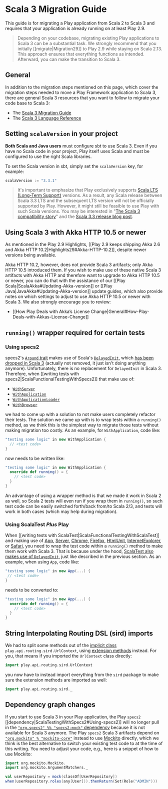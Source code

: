 <!--- Copyright (C) from 2022 The Play Framework Contributors <https://github.com/playframework>, 2011-2021 Lightbend Inc. <https://www.lightbend.com> -->

# Scala 3 Migration Guide

This guide is for migrating a Play application from Scala 2 to Scala 3 and requires that your application is already running on at least Play 2.9.

> Depending on your codebase, migrating existing Play applications to Scala 3 can be a substantial task. We strongly recommend that you initially [[migrate|Migration29]] to Play 2.9 while staying on Scala 2.13. This approach ensures that everything functions as intended. Afterward, you can make the transition to Scala 3.

## General

In addition to the migration steps mentioned on this page, which cover the migration steps needed to move a Play Framework application to Scala 3, there are general Scala 3 resources that you want to follow to migrate your code base to Scala 3:

- The [Scala 3 Migration Guide](https://docs.scala-lang.org/scala3/guides/migration/compatibility-intro.html)
- The [Scala 3 Language Reference](https://docs.scala-lang.org/scala3/reference/)

## Setting `scalaVersion` in your project

**Both Scala and Java users** must configure sbt to use Scala 3. Even if you have no Scala code in your project, Play itself uses Scala and must be configured to use the right Scala libraries.

To set the Scala version in sbt, simply set the `scalaVersion` key, for example:

```scala
scalaVersion := "3.3.1"
```

> It's important to emphasize that Play exclusively supports [Scala LTS (Long-Term Support)](https://www.scala-lang.org/blog/2022/08/17/long-term-compatibility-plans.html) versions. As a result, any Scala release between Scala 3.3 LTS and the subsequent LTS version will not be officially supported by Play. However, it might still be feasible to use Play with such Scala versions. You may be interested in "[The Scala 3 compatibility story](https://virtuslab.com/blog/the-scala-3-compatibility-story/)" and the [Scala 3.3 release blog post](https://scala-lang.org/blog/2023/05/30/scala-3.3.0-released.html).

## Using Scala 3 with Akka HTTP 10.5 or newer

As mentioned in the Play 2.9 Highlights, [[Play 2.9 keeps shipping Akka 2.6 and Akka HTTP 10.2|Highlights29#Akka-HTTP-10.2]], despite newer versions being available.

Akka HTTP 10.2, however, does not provide Scala 3 artifacts; only Akka HTTP 10.5 introduced them. If you wish to make use of these native Scala 3 artifacts with Akka HTTP and therefore want to upgrade to Akka HTTP 10.5 or newer, you can do that with the assistance of our [[Play Scala|ScalaAkka#Updating-Akka-version]] or [[Play Java|JavaAkka#Updating-Akka-version]] update guides, which also provide notes on which settings to adjust to use Akka HTTP 10.5 or newer with Scala 3. We also strongly encourage you to review:

- [[How Play Deals with Akka’s License Change|General#How-Play-Deals-with-Akkas-License-Change]]

## `running()` wrapper required for certain tests

### Using specs2

specs2's [`Around` trait](https://github.com/etorreborre/specs2/blob/SPECS2-4.20.2/core/shared/src/main/scala/org/specs2/mutable/Around.scala) makes use of Scala's [`DelayedInit`](https://www.scala-lang.org/api/current/scala/DelayedInit.html), which [has been dropped in Scala 3](https://docs.scala-lang.org/scala3/reference/dropped-features/delayed-init.html) (actually not removed, it just isn't doing anything anymore). Unfortunately, there is no replacement for `DelayedInit` in Scala 3. Therefore, when [[writing tests with specs2|ScalaFunctionalTestingWithSpecs2]] that make use of:

- [`WithServer`](api/scala/play/api/test/WithServer.html)
- [`WithApplication`](api/scala/play/api/test/WithApplication.html)
- [`WithApplicationLoader`](api/scala/play/api/test/WithApplicationLoader.html)
- [`WithBrowser`](api/scala/play/api/test/WithBrowser.html)

we had to come up with a solution to not make users completely refactor their tests. The solution we came up with is to wrap tests within a `running()` method, as we think this is the simplest way to migrate those tests without making migration too costly. As an example, for `WithApplication`, code like:

```scala
"testing some logic" in new WithApplication {
  // <test code>
}
```

now needs to be written like:

```scala
"testing some logic" in new WithApplication {
  override def running() = {
    // <test code>
  }
}
```

An advantage of using a wrapper method is that we made it work in Scala 2 as well, so Scala 2 tests will even run if you wrap them in `running()`, so such test code can be easily switched forth/back from/to Scala 2/3, and tests will work in both cases (which may help during migration).

### Using ScalaTest _Plus_ Play

When [[writing tests with ScalaTest|ScalaFunctionalTestingWithScalaTest]] and making use of [App](https://www.playframework.com/documentation/latest/api/scala/org/scalatestplus/play/MixedFixtures$App.html), [Server](https://www.playframework.com/documentation/latest/api/scala/org/scalatestplus/play/MixedFixtures$Server.html), [Chrome](https://www.playframework.com/documentation/latest/api/scala/org/scalatestplus/play/MixedFixtures$Chrome.html), [Firefox](https://www.playframework.com/documentation/latest/api/scala/org/scalatestplus/play/MixedFixtures$Firefox.html), [HtmlUnit](https://www.playframework.com/documentation/latest/api/scala/org/scalatestplus/play/MixedFixtures$HtmlUnit.html), [InternetExplorer](https://www.playframework.com/documentation/latest/api/scala/org/scalatestplus/play/MixedFixtures$InternetExplorer.html), or [Safari](https://www.playframework.com/documentation/latest/api/scala/org/scalatestplus/play/MixedFixtures$Safari.html), you need to wrap the test code within a `running()` method to make them work with Scala 3. That is because under the hood, [ScalaTest also makes use of `DelayedInit`](https://github.com/scalatest/scalatest/pull/2228), just like described in the previous section. As an example, when using `App`, code like:

```scala
"testing some logic" in new App(...) {
 // <test code>
}
```

needs to be converted to:

```scala
"testing some logic" in new App(...) {
  override def running() = {
    // <test code>
  }
}
```

## String Interpolating Routing DSL (sird) imports

We had to split some methods out of the [implicit class](https://docs.scala-lang.org/overviews/core/implicit-classes.html) `play.api.routing.sird.UrlContext`, using [extension methods](https://docs.scala-lang.org/scala3/book/ca-extension-methods.html) instead.
For you, that means if you imported the `UrlContext` class directly:

```scala
import play.api.routing.sird.UrlContext
```

you now have to instead import everything from the `sird` package to make sure the extension methods are imported as well:

```scala
import play.api.routing.sird._
```

## Dependency graph changes

If you start to use Scala 3 in your Play application, the Play `specs2` [[dependency|ScalaTestingWithSpecs2#Using-specs2]] will no longer pull in the [`"org.specs2" %% "specs2-mock"` dependency](https://mvnrepository.com/artifact/org.specs2/specs2-mock) because it is not available for Scala 3 anymore. The Play `specs2` Scala 3 artifacts depend on [`"org.mockito" % "mockito-core"`](https://mvnrepository.com/artifact/org.mockito/mockito-core) instead to use [Mockito](https://github.com/mockito/mockito) directly, which we think is the best alternative to switch your existing test code to at the time of this writing.
You need to adjust your code, e.g., here is a snippet of how to use Mockito:

```scala
import org.mockito.Mockito._
import org.mockito.ArgumentMatchers._

val userRepository = mock(classOf[UserRepository])
when(userRepository.roles(any[User])).thenReturn(Set(Role("ADMIN")))
```
